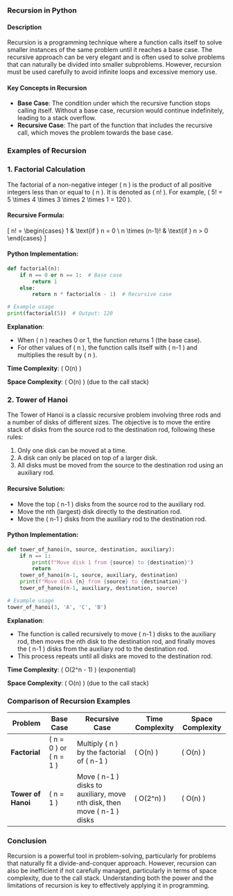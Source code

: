 ### **Recursion in Python**

#### **Description**
Recursion is a programming technique where a function calls itself to solve smaller instances of the same problem until it reaches a base case. The recursive approach can be very elegant and is often used to solve problems that can naturally be divided into smaller subproblems. However, recursion must be used carefully to avoid infinite loops and excessive memory use.

#### **Key Concepts in Recursion**
- **Base Case**: The condition under which the recursive function stops calling itself. Without a base case, recursion would continue indefinitely, leading to a stack overflow.
- **Recursive Case**: The part of the function that includes the recursive call, which moves the problem towards the base case.

### **Examples of Recursion**

### **1. Factorial Calculation**

The factorial of a non-negative integer \( n \) is the product of all positive integers less than or equal to \( n \). It is denoted as \( n! \). For example, \( 5! = 5 \times 4 \times 3 \times 2 \times 1 = 120 \).

#### **Recursive Formula**:
\[
n! = \begin{cases} 
1 & \text{if } n = 0 \\
n \times (n-1)! & \text{if } n > 0 
\end{cases}
\]

#### **Python Implementation**:

```python
def factorial(n):
    if n == 0 or n == 1:  # Base case
        return 1
    else:
        return n * factorial(n - 1)  # Recursive case

# Example usage
print(factorial(5))  # Output: 120
```

**Explanation**:
- When \( n \) reaches 0 or 1, the function returns 1 (the base case).
- For other values of \( n \), the function calls itself with \( n-1 \) and multiplies the result by \( n \).

**Time Complexity**: \( O(n) \)

**Space Complexity**: \( O(n) \) (due to the call stack)

### **2. Tower of Hanoi**

The Tower of Hanoi is a classic recursive problem involving three rods and a number of disks of different sizes. The objective is to move the entire stack of disks from the source rod to the destination rod, following these rules:
1. Only one disk can be moved at a time.
2. A disk can only be placed on top of a larger disk.
3. All disks must be moved from the source to the destination rod using an auxiliary rod.

#### **Recursive Solution**:
- Move the top \( n-1 \) disks from the source rod to the auxiliary rod.
- Move the nth (largest) disk directly to the destination rod.
- Move the \( n-1 \) disks from the auxiliary rod to the destination rod.

#### **Python Implementation**:

```python
def tower_of_hanoi(n, source, destination, auxiliary):
    if n == 1:
        print(f"Move disk 1 from {source} to {destination}")
        return
    tower_of_hanoi(n-1, source, auxiliary, destination)
    print(f"Move disk {n} from {source} to {destination}")
    tower_of_hanoi(n-1, auxiliary, destination, source)

# Example usage
tower_of_hanoi(3, 'A', 'C', 'B')
```

**Explanation**:
- The function is called recursively to move \( n-1 \) disks to the auxiliary rod, then moves the nth disk to the destination rod, and finally moves the \( n-1 \) disks from the auxiliary rod to the destination rod.
- This process repeats until all disks are moved to the destination rod.

**Time Complexity**: \( O(2^n - 1) \) (exponential)

**Space Complexity**: \( O(n) \) (due to the call stack)

### **Comparison of Recursion Examples**

| Problem            | Base Case                  | Recursive Case                                                | Time Complexity | Space Complexity |
|--------------------|----------------------------|----------------------------------------------------------------|-----------------|------------------|
| **Factorial**      | \( n = 0 \) or \( n = 1 \) | Multiply \( n \) by the factorial of \( n-1 \)                 | \( O(n) \)      | \( O(n) \)       |
| **Tower of Hanoi** | \( n = 1 \)                | Move \( n-1 \) disks to auxiliary, move nth disk, then move \( n-1 \) disks | \( O(2^n) \)    | \( O(n) \)       |

### **Conclusion**
Recursion is a powerful tool in problem-solving, particularly for problems that naturally fit a divide-and-conquer approach. However, recursion can also be inefficient if not carefully managed, particularly in terms of space complexity, due to the call stack. Understanding both the power and the limitations of recursion is key to effectively applying it in programming.
